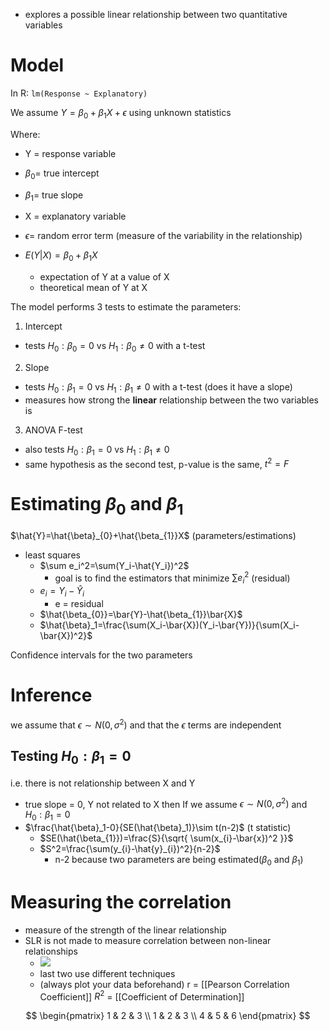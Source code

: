 - explores a possible linear relationship between two quantitative variables 
# Model
In R: `lm(Response ~ Explanatory)`

We assume $Y=\beta_{0}+\beta_{1}X+\epsilon$ using unknown statistics

Where:
- Y = response variable
- $\beta_{0}=$ true intercept
- $\beta_{1}=$ true slope
- X = explanatory variable
- $\epsilon=$ random error term (measure of the variability in the relationship)

- $E(Y|X)=\beta_{0}+\beta_{1}X$
	- expectation of Y at a value of X
	- theoretical mean of Y at X


The model performs 3 tests to estimate the parameters:
1. Intercept
- tests $H_{0}:\beta_{ 0}=0$ vs $H_{1}:\beta_{0}\neq 0$ with a t-test
2. Slope
- tests $H_{0}:\beta_{1}=0$ vs $H_{1}:\beta_{1}\neq0$ with a t-test (does it have a slope)
- measures how strong the **linear** relationship between the two variables is
3. ANOVA F-test 
- also tests $H_{0}:\beta_{1}=0$ vs $H_{1}:\beta_{1}\neq 0$ 
- same hypothesis as the second test, p-value is the same, $t^2=F$
# Estimating $\beta_{0}$ and $\beta_{1}$
$\hat{Y}=\hat{\beta}_{0}+\hat{\beta_{1}}X$ (parameters/estimations)
- least squares
	- $\sum e_i^2=\sum(Y_i-\hat{Y_i})^2$
		- goal is to find the estimators that minimize $\sum e_{i}^2$ (residual)
	- $e_{i}=Y_{i}-\hat{Y}_{i}$
		- e = residual
	- $\hat{\beta_{0}}=\bar{Y}-\hat{\beta_{1}}\bar{X}$
	- $\hat{\beta}_1=\frac{\sum(X_i-\bar{X})(Y_i-\bar{Y})}{\sum(X_i-\bar{X})^2}$ 

Confidence intervals for the two parameters
# Inference
we assume that $\epsilon \sim N(0,\sigma^2)$ and that the $\epsilon$ terms are independent
## Testing $H_{0}:\beta_{1}=0$
i.e. there is not relationship between X and Y
- true slope = 0, Y not related to X then
If we assume $\epsilon \sim N(0,\sigma^2)$ and $H_{0}:\beta_{1}=0$
- $\frac{\hat{\beta}_1-0}{SE(\hat{\beta}_1)}\sim t(n-2)$ (t statistic)
	- $SE(\hat{\beta_{1}})=\frac{S}{\sqrt{ \sum(x_{i}-\bar{x})^2 }}$
	- $S^2=\frac{\sum(y_{i}-\hat{y}_{i})^2}{n-2}$
		- n-2 because two parameters are being estimated($\beta_{0}$ and $\beta_{1}$)
# Measuring the correlation
- measure of the strength of the linear relationship 
- SLR is not made to measure correlation between non-linear relationships
	- ![](https://i.imgur.com/5IrWEtw.png)
	- last two use different techniques
	- (always plot your data beforehand)
r = [[Pearson Correlation Coefficient]]
$R^2$ =  [[Coefficient of Determination]]


$$
\begin{pmatrix}
1  & 2  & 3 \\
1  & 2  & 3  \\
4 & 5 & 6
\end{pmatrix}
$$
